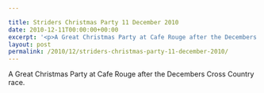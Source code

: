 ```yaml
---

title: Striders Christmas Party 11 December 2010
date: 2010-12-11T00:00:00+00:00
excerpt: '<p>A Great Christmas Party at Cafe Rouge after the Decembers Cross Country race.</p>'
layout: post
permalink: /2010/12/striders-christmas-party-11-december-2010/
---
```

A Great Christmas Party at Cafe Rouge after the Decembers Cross Country race.
